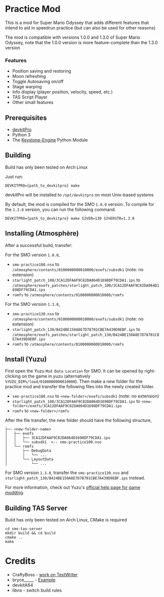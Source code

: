 # Practice Mod

This is a mod for Super Mario Odyssey that adds different features that intend to aid in speedrun practice (but can also be used for other reasons)

The mod is compatible with versions 1.0.0 and 1.3.0 of Super Mario Odyssey, note that the 1.0.0 version is more feature-complete than the 1.3.0 version
### Features
- Position saving and restoring
- Moon refreshing
- Toggle Autosaving on/off
- Stage warping
- Info display (player position, velocity, speed, etc.)
- TAS Script Player
- Other small features

## Prerequisites

- [devkitPro](https://devkitpro.org/) 
- Python 3
- The [Keystone-Engine](https://www.keystone-engine.org/) Python Module

## Building

Build has only been tested on Arch Linux

Just run:
```
DEVKITPRO={path_to_devkitpro} make
```
devkitPro will be installed to `/opt/devkitpro` on most Unix-based systems

By default, the mod is compiled for the SMO `1.0.0` version. 
To compile for the `1.3.0` version, you can run the following command.

```
DEVKITPRO={path_to_devkitpro} make S2VER=130 S2VERSTR=1.3.0
```

## Installing (Atmosphère)

After a successful build, transfer:

For the SMO version `1.0.0`,

- `smo-practice100.nso` to `/atmosphere/contents/0100000000010000/exefs/subsdk1` (note: no extension)
- `starlight_patch_100/3CA12DFAAF9C82DA064D1698DF79CDA1.ips` to `/atmosphere/exefs_patches/starlight_patch_100/3CA12DFAAF9C82DA064D1698DF79CDA1.ips`
- `romfs` to `/atmosphere/contents/0100000000010000/romfs`

For the SMO version `1.3.0`,

- `smo-practice130.nso` to `/atmosphere/contents/0100000000010000/exefs/subsdk1` (note: no extension)
- `starlight_patch_130/B424BE150A8E7D78701CBE7A439D9EBF.ips` to `/atmosphere/exefs_patches/starlight_patch_130/B424BE150A8E7D78701CBE7A439D9EBF.ips`
- `romfs` to `/atmosphere/contents/0100000000010000/romfs`

## Install (Yuzu)

First open the Yuzu `Mod Data Location` for SMO. 
It can be opened by right-clicking on the game in yuzu (alternatively `%YUZU_DIR%/load/0100000000010000`). 
Then make a new folder for the practice mod and transfer the following files into the newly created folder.
- `smo-practice100.nso` to `<new-folder>/exefs/subsdk1` (note: no extension)
- `starlight_patch_100/3CA12DFAAF9C82DA064D1698DF79CDA1.ips` to `<new-folder>/exefs/3CA12DFAAF9C82DA064D1698DF79CDA1.ips`
- `romfs` to `<new-folder>/romfs`

After the file transfer, the new folder should have the following structure,

```
├── <new-folder-name>
│   ├── exefs
│   │   ├── 3CA12DFAAF9C82DA064D1698DF79CDA1.ips
│   │   └── subsdk1  <-- smo-practice100.nso
│   └── romfs
│       ├── DebugData
│       │   └── ...
│       └── LayoutData
│           └── ...
```

For SMO version `1.3.0`, transfer the `smo-practice130.nso` and `starlight_patch_130/B424BE150A8E7D78701CBE7A439D9EBF.ips` instead.

For more information, check out Yuzu's [official help page for game modding](https://yuzu-emu.org/help/feature/game-modding/).

## Building TAS Server

Build has only been tested on Arch Linux, CMake is required

```
cd smo-tas-server
mkdir build && cd build
cmake ..
make
```

# Credits
- CraftyBoss - [work on TextWriter](https://github.com/CraftyBoss/Starlight-SMO-LayoutEditing)
- bryce_____ - [Example](https://github.com/brycewithfiveunderscores/Starlight-SMO-Example)
- devkitA64
- libnx - switch build rules